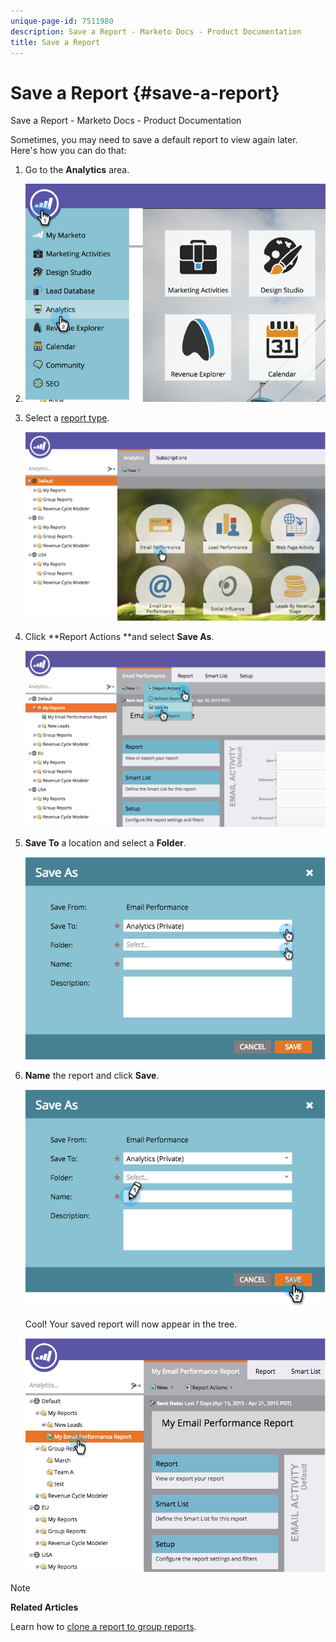 ```yaml
---
unique-page-id: 7511980
description: Save a Report - Marketo Docs - Product Documentation
title: Save a Report
---
```


# Save a Report {#save-a-report}

Save a Report - Marketo Docs - Product Documentation

Sometimes, you may need to save a default report to view again later. Here's how you can do that:

1. Go to the **Analytics** area.
1. ![](assets/image2015-4-30-11-3a50-3a5.png)

1. Select a [report type](../../../../../welcome-to-marketo-docs/product-docs/reporting/basic-reporting/report-types/report-type-overview.md).

   ![](assets/image2015-4-20-16-3a57-3a42.png)

1. Click **Report Actions **and select **Save As**.

   ![](assets/image2015-4-20-17-3a4-3a11.png)

1. **Save To** a location and select a **Folder**.

   ![](assets/image2015-4-20-17-3a33-3a25.png)

1. **Name** the report and click **Save**.

   ![](assets/image2015-4-20-17-3a34-3a57.png)

   Cool! Your saved report will now appear in the tree.

   ![](assets/image2015-4-21-11-3a12-3a40.png)

>[!NOTE]
>
>**Related Articles**
>
>Learn how to [clone a report to group reports](../../../../../welcome-to-marketo-docs/product-docs/reporting/basic-reporting/report-activity/clone-a-report-to-group-reports.md).

